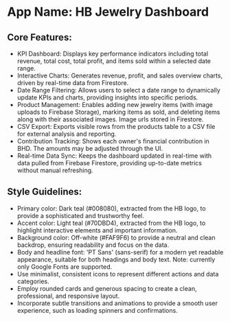 # **App Name**: HB Jewelry Dashboard

## Core Features:

- KPI Dashboard: Displays key performance indicators including total revenue, total cost, total profit, and items sold within a selected date range.
- Interactive Charts: Generates revenue, profit, and sales overview charts, driven by real-time data from Firestore.
- Date Range Filtering: Allows users to select a date range to dynamically update KPIs and charts, providing insights into specific periods.
- Product Management: Enables adding new jewelry items (with image uploads to Firebase Storage), marking items as sold, and deleting items along with their associated images. Image urls stored in Firestore.
- CSV Export: Exports visible rows from the products table to a CSV file for external analysis and reporting.
- Contribution Tracking: Shows each owner's financial contribution in BHD. The amounts may be adjusted through the UI.
- Real-time Data Sync: Keeps the dashboard updated in real-time with data pulled from Firebase Firestore, providing up-to-date metrics without manual refreshing.

## Style Guidelines:

- Primary color: Dark teal (#008080), extracted from the HB logo, to provide a sophisticated and trustworthy feel.
- Accent color: Light teal (#70DBD4), extracted from the HB logo, to highlight interactive elements and important information.
- Background color: Off-white (#FAF9F6) to provide a neutral and clean backdrop, ensuring readability and focus on the data.
- Body and headline font: 'PT Sans' (sans-serif) for a modern yet readable appearance, suitable for both headings and body text. Note: currently only Google Fonts are supported.
- Use minimalist, consistent icons to represent different actions and data categories.
- Employ rounded cards and generous spacing to create a clean, professional, and responsive layout.
- Incorporate subtle transitions and animations to provide a smooth user experience, such as loading spinners and confirmations.